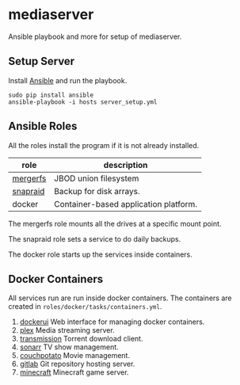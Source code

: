 # mediaserver

Ansible playbook and more for setup of mediaserver.

## Setup Server

Install [Ansible](https://www.ansible.com/)
and run the playbook.

```
sudo pip install ansible
ansible-playbook -i hosts server_setup.yml
```

## Ansible Roles

All the roles install the program if it is not already installed.

role     | description |
---------|-----------------------
[mergerfs](https://github.com/trapexit/mergerfs) | JBOD union filesystem
[snapraid](https://github.com/amadvance/snapraid) | Backup for disk arrays.
docker   | Container-based application platform.

The mergerfs role mounts all the drives at a specific mount point.

The snapraid role sets a service to do daily backups.

The docker role starts up the services inside containers.

## Docker Containers

All services run are run inside docker containers.
The containers are created in `roles/docker/tasks/containers.yml`.

1. [dockerui](https://hub.docker.com/r/dockerui/dockerui/)
Web interface for managing docker containers.
1. [plex](https://hub.docker.com/r/linuxserver/plex)
Media streaming server.
1. [transmission](https://hub.docker.com/r/linuxserver/transmission)
Torrent download client.
1. [sonarr](https://hub.docker.com/r/linuxserver/sonarr)
TV show management.
1. [couchpotato](https://hub.docker.com/r/linuxserver/couchpotato)
Movie management.
1. [gitlab](https://hub.docker.com/r/gitlab/gitlab-ce)
Git repository hosting server.
1. [minecraft](https://hub.docker.com/r/kitematic/minecraft/)
Minecraft game server.
